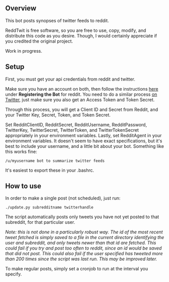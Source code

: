## Overview

This bot posts synopses of twitter feeds to reddit.

ReddTwit is free software, so you are free to use, copy, modify, and distribute this code as you desire.  Though, I would certainly appreciate if you credited the original project.

Work in progress.

## Setup

First, you must get your api credentials from reddit and twitter.

Make sure you have an account on both, then follow the instructions [here](http://progur.com/2016/09/how-to-create-reddit-bot-using-praw4.html) under **Registering the Bot** for reddit.  You need to do a similar process [on Twitter](https://apps.twitter.com/), just make sure you also get an Access Token and Token Secret.

Through this process, you will get a Client ID and Secret from Reddit, and your Twitter Key, Secret, Token, and Token Secret.

Set RedditClientID, RedditSecret, RedditUsername, RedditPassword, TwitterKey, TwitterSecret, TwitterToken, and TwitterTokenSecret appropriately in your environment variables.  Lastly, set RedditAgent in your environment variables.  It doesn't seem to have exact specifications, but it's best to include your username, and a little bit about your bot.  Something like this works fine:

`/u/myusername bot to summarize twitter feeds`

It's easiest to export these in your .bashrc.

## How to use

In order to make a single post (not scheduled), just run:

`./update.py subredditname twitterhandle`

The script automatically posts only tweets you have not yet posted to that subreddit, for that particular user.

*Note: this is not done in a particularly robust way.  The id of the most recent tweet fetched is simply saved to a file in the current directory identifying the user and subreddit, and only tweets newer than that id are fetched.  This could fail if you try and post too often to reddit, since an id would be saved that did not post.  This could also fail if the user specified has tweeted more than 200 times since the script was last run.  This may be improved later.*

To make regular posts, simply set a cronjob to run at the interval you specify.
